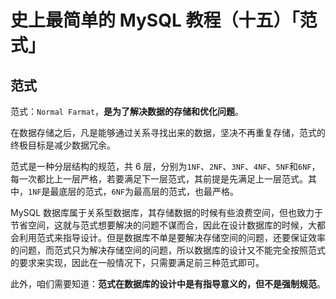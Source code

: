 # 史上最简单的 MySQL 教程（十五）「范式」

## 范式

范式：`Normal Farmat`，**是为了解决数据的存储和优化问题**。

在数据存储之后，凡是能够通过关系寻找出来的数据，坚决不再重复存储，范式的终极目标是减少数据冗余。

范式是一种分层结构的规范，共 6 层，分别为`1NF`、`2NF`、`3NF`、`4NF`、`5NF`和`6NF`，每一次都比上一层严格，若要满足下一层范式，其前提是先满足上一层范式。其中，`1NF`是最底层的范式，`6NF`为最高层的范式，也最严格。

MySQL 数据库属于关系型数据库，其存储数据的时候有些浪费空间，但也致力于节省空间，这就与范式想要解决的问题不谋而合，因此在设计数据库的时候，大都会利用范式来指导设计。但是数据库不单是要解决存储空间的问题，还要保证效率的问题，而范式只为解决存储空间的问题，所以数据库的设计又不能完全按照范式的要求来实现，因此在一般情况下，只需要满足前三种范式即可。

此外，咱们需要知道：**范式在数据库的设计中是有指导意义的，但不是强制规范**。
